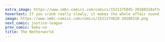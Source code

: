 ```yaml
---
extra_image: https://www.smbc-comics.com/comics/1521375045-20180318after.png
hovertext: If you crank really slowly, it makes the whole affair sound much more vigorous.
image: https://www.smbc-comics.com/comics/1521374820-20180318.png
next_comic: justice-league
prev_comic: baby-no
title: The Netherworld
---
```


